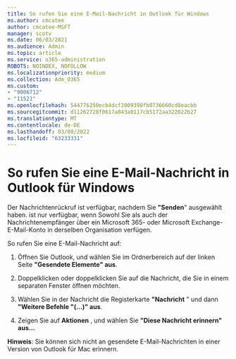 ```yaml
---
title: So rufen Sie eine E-Mail-Nachricht in Outlook für Windows
ms.author: cmcatee
author: cmcatee-MSFT
manager: scotv
ms.date: 06/03/2021
ms.audience: Admin
ms.topic: article
ms.service: o365-administration
ROBOTS: NOINDEX, NOFOLLOW
ms.localizationpriority: medium
ms.collection: Adm_O365
ms.custom:
- "9006712"
- "11521"
ms.openlocfilehash: 544776250ecb4dcf2009398fb0736660cd8eacbb
ms.sourcegitcommit: d11262728f0617a843a0117cb5172aa322022b27
ms.translationtype: MT
ms.contentlocale: de-DE
ms.lasthandoff: 03/08/2022
ms.locfileid: "63233331"
---
```

# <a name="how-to-recall-an-email-message-in-outlook-for-windows"></a>So rufen Sie eine E-Mail-Nachricht in Outlook für Windows

Der Nachrichtenrückruf ist verfügbar, nachdem Sie **"Senden**" ausgewählt haben. ist nur verfügbar, wenn Sowohl Sie als auch der Nachrichtenempfänger über ein Microsoft 365- oder Microsoft Exchange-E-Mail-Konto in derselben Organisation verfügen. 

So rufen Sie eine E-Mail-Nachricht auf:

1. Öffnen Sie Outlook, und wählen Sie im Ordnerbereich auf der linken Seite **"Gesendete Elemente" aus**.

1. Doppelklicken oder doppelklicken Sie auf die Nachricht, die Sie in einem separaten Fenster öffnen möchten.

1. Wählen Sie in der Nachricht die Registerkarte **"Nachricht** " und dann **"Weitere Befehle "(...)" aus**.

1. Zeigen Sie auf **Aktionen** , und wählen Sie **"Diese Nachricht erinnern" aus...**

**Hinweis**: Sie können sich nicht an gesendete E-Mail-Nachrichten in einer Version von Outlook für Mac erinnern.